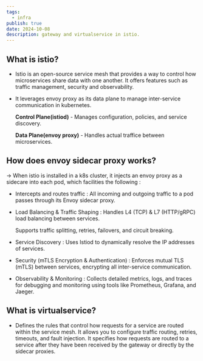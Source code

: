 ```yaml
---
tags:
  - infra
publish: true
date: 2024-10-08
description: gateway and virtualservice in istio.
---
```


## What is istio? 

* Istio is an open-source service mesh that provides a way to control how microservices share data with one another. It offers features such as traffic management, security and observability.
* It leverages envoy proxy as its data plane to manage inter-service communication in kubernetes.
    
    **Control Plane(istiod)** - Manages configuration, policies, and service discovery. 
    
    **Data Plane(envoy proxy)** - Handles actual traffice between microservices. 

## How does envoy sidecar proxy works? 

-> When istio is installed in a k8s cluster, it injects an envoy proxy as a sidecare into each pod, which facilities the following : 
* Intercepts and routes traffic :
    All incoming and outgoing traffic to a pod passes through its Envoy sidecar proxy.

* Load Balancing & Traffic Shaping :
    Handles L4 (TCP) & L7 (HTTP/gRPC) load balancing between services.

    Supports traffic splitting, retries, failovers, and circuit breaking.

* Service Discovery :
    Uses Istiod to dynamically resolve the IP addresses of services.

* Security (mTLS Encryption & Authentication) :
    Enforces mutual TLS (mTLS) between services, encrypting all inter-service communication.

* Observability & Monitoring : 
    Collects detailed metrics, logs, and traces for debugging and monitoring using tools like Prometheus, Grafana, and Jaeger.


## What is virtualservice?

* Defines the rules that control how requests for a service are routed within the service mesh. 
It allows you to configure traffic routing, retries, timeouts, and fault injection. It specifies how requests are routed to a service after they have been received by the gateway or directly by the sidecar proxies.